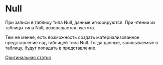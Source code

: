 # Null

При записи в таблицу типа Null, данные игнорируются. При чтении из таблицы типа Null, возвращается пустота.

Тем не менее, есть возможность создать материализованное представление над таблицей типа Null. Тогда данные, записываемые в таблицу, будут попадать в представление.

[Оригинальная статья](https://clickhouse.yandex/docs/ru/operations/table_engines/null/) <!--hide-->
